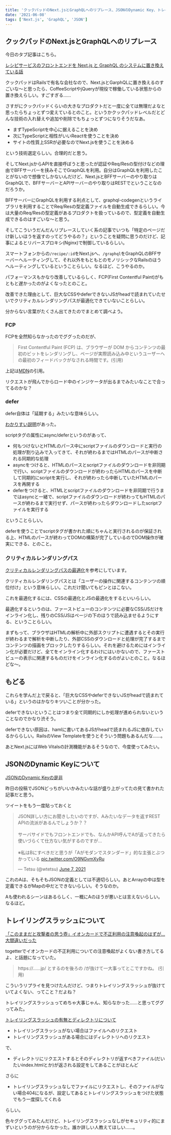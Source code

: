 ```yaml
---
title: 'クックパッドのNext.jsとGraphQLへのリプレース、JSONのDynamic Key、トレイリングスラッシュ'
date: '2021-06-08'
tags: ['Next.js', 'GraphQL', 'JSON']
---
```


## クックパッドのNext.jsとGraphQLへのリプレース

今日のタブ記事はこちら。

[レシピサービスのフロントエンドを Next.js と GraphQL のシステムに置き換えている話](https://techlife.cookpad.com/entry/2020/12/01/093000)

クックパッドはRailsで有名な会社なので、Next.jsとGarphQLに置き換えるのすごいな〜と思ったら、CoffeeScriptやjQueryが現役で稼働している状態からの置き換えらしい。すごすぎる……

さすがにクックパッドくらいの大きなプロダクトだと一度に全ては無理だよなと思ったらちょっとずつ変えているとのこと。というかクックパッドレベルだとどんな技術の入れ替えや追加や削除でもちょっとずつになりそうだなあ。

- まずTypeScriptを中心に据えることを決め
- 次にTypeScriptと相性がいいReactを使うことを決め
- サイトの性質上SSRが必要なのでNext.jsを使うことを決める

という技術選定らしい。合理的だと思う。

そしてNext.jsからAPIを直接呼ぼうと思ったが認証やReq/Resの型付けなどの理由でBFFサーバーを挟みそこでGraphQLを利用。自分はGraphQLを利用したことがないので想像でしかないんだけど、Next.jsとBFFサーバーのやり取りはGraphQLで、BFFサーバーとAPIサーバーのやり取りはRESTでということなのだろうか。

BFFサーバーにGraphQLを利用する利点として、graphql-codegenというライブラリを利用することでReq/Resの型定義ファイルを自動生成できるらしい。今は大量のReq/Resの型定義があるプロダクトを扱っているので、型定義を自動生成できるのはすごいな〜と思う。

そしてこういうだんだんリプレースしていく系の記事でいつも「特定のページだけ新しいほうを返すのってどうやるの？」ということを疑問に思うのだけど、記事によるとリバースプロキシ(Nginx)で制御しているらしい。

スマートフォンからの`/recipe/:id`をNext.jsへ、`/graphql`をGraphQLのBFFサーバーへルーティングして、それ以外をもともとのモノリシックなRailsのほうへルーティングしているということらしい。なるほど、こうやるのか。

パフォーマンスもかなり改善しているらしく、FCP(First Contentful Paint)がもともと遅かったのがよくなったとのこと。

改善できた理由として、巨大なCSSやdeferできないJSがheadで読まれていたせいでクリティカルレンダリングパスが最適化できていないことらしい。

分からない言葉がたくさん出てきたのでまとめて調べよう。

### FCP

FCPを全然知らなかったのでググったのだが、

> First Contentful Paint (FCP) は、ブラウザーが DOM からコンテンツの最初のビットをレンダリングし、ページが実際読み込み中というユーザーへの最初のフィードバックがなされる時間です。(引用)

上記は[MDN](https://developer.mozilla.org/ja/docs/Glossary/First_contentful_paint)の引用。

リクエストが飛んでからロード中のインジケータが出るまでみたいなことで合ってるのかな？

### defer

defer自体は「延期する」みたいな意味らしい。

[わかりすい説明](https://www.wakuwakubank.com/posts/614-javascript-async-defer/)があった。

scriptタグの属性にasync/deferというのがあって、

- 何もつけないとHTMLのパース中にscriptファイルのダウンロードと実行の処理が割り込みで入ってきて、それが終わるまではHTMLのパースが中断される同期的な処理
- asyncをつけると、HTMLのパースとscriptファイルのダウンロードを非同期で行い、scriptファイルのダウンロードが終わったらHTMLのパースを中断して同期的にscriptを実行し、それが終わったら中断していたHTMLのパースを再開する
- deferをつけると、HTMLとscriptファイルのダウンロードを非同期で行うまではasyncと一緒で、scriptファイルのダウンロードが終わってもHTMLのパースが終わるまで実行せず、パースが終わったらダウンロードしたscriptファイルを実行する

ということらしい。

deferを使うことでscriptタグが書かれた順にちゃんと実行されるのが保証される上、HTMLのパースが終わってDOMの構築が完了しているのでDOM操作が確実にできる、とのこと。

### クリティカルレンダリングパス

[クリティカルレンダリングパスの最適化](https://qiita.com/hiro_mori/items/48080c8b84d5022abf65)を参考にしています。

クリティカルレンダリングパスとは「ユーザーの操作に関連するコンテンツの順位付け」という意味らしい。これだけ聞いてもピンとはこない。

これを最適化するには、CSSの最適化とJSの最適化をするといいらしい。

最適化するというのは、ファーストビューのコンテンツに必要なCSS/JSだけをインライン化し、残りのCSS/JSはページの下のほうで読み込ませるようにする、ということらしい。

まずもって、ブラウザはHTMLの解析中に外部スクリプトに遭遇するとその実行が終わるまで解析を中断したり、外部CSSのダウンロードと処理が完了するまでコンテンツの描画をブロックしたりするらしい。それを避けるためにはインライン化が必要だけど、全てをインライン化するわけにはいかないので、ファーストビューの表示に関連するものだけをインライン化するのがよいとのこと。なるほどな〜。

## もどる

これらを学んだ上で戻ると、「巨大なCSSやdeferできないJSがheadで読まれている」というのはかなりキツいことが分かった。

deferできないということはつまり全て同期的にしか処理が進められないということなのでかなり渋そう。

deferできない原因は、hamlに書いてあるJSがheadで読まれるJSに依存しているかららしい。RailsのView Templateを使うとそういう問題もあるんだな……。

あとNext.jsにはWeb Vitalsの計測機能があるそうなので、今度使ってみたい。

## JSONのDynamic Keyについて

[JSONのDynamic Keyの是非](https://scrapbox.io/kawasima/JSON%E3%81%AEDynamic_Key%E3%81%AE%E6%98%AF%E9%9D%9E)

昨日の投稿でJSONどっちがいいかみたいな話が盛り上がってたの見て書かれた記事だと思う。

ツイートをもう一度貼っておくと

<blockquote class="twitter-tweet" data-partner="tweetdeck"><p lang="ja" dir="ltr">JSON詳しい方にお聞きしたいのですが、Aみたいなデータを返すREST APIの流派があるんでしょうか？？<br><br>サーバサイドでもフロントエンドでも、なんかAPI呼んでAが返ってきたら使いづらくて仕方ない気がするのですが…<br><br>※私はBにすべきだと思うが「Aがモダンでスタンダード」的な主張とぶつかっている <a href="https://t.co/O9NGvmXyRu">pic.twitter.com/O9NGvmXyRu</a></p>&mdash; Tetsu (@wtetsu) <a href="https://twitter.com/wtetsu/status/1401887251118755840?ref_src=twsrc%5Etfw">June 7, 2021</a></blockquote>

これのAは、そもそもJSONの定義としては不適切らしい。あとArrayの中は型を定義できるがMapの中だとできないらしい。そうなのか。

Aも使われるシーンはあるらしく、一概にAのほうが悪いとは言えないらしい。なるほど。

## トレイリングスラッシュについて

[「このままだと攻撃者の思う壺」イオンカードで不正利用の注意喚起のはずが…大間違いだった](https://togetter.com/li/1726837)

togetterでイオンカードの不正利用についての注意喚起がよくない書き方してるよ、と話題になっていた。

> https://......jp/ とするのを後ろの /が抜けて一大事ってとこですかね。 (引用)

こういうリプライを見つけたんだけど、つまりトレイリングスラッシュが抜けていてよくない、ってこと？だよね？

トレイリングスラッシュってめちゃ大事じゃん、知らなかった……と思ってググってみた。

[トレイリングスラッシュの有無とディレクトリについて](https://qiita.com/ktr1211/items/62d7c2ac254af7d7d2dd)

- トレイリングスラッシュがない場合はファイルへのリクエスト
- トレイリングスラッシュがある場合にはディレクトリへのリクエスト

で、

- ディレクトリにリクエストするとそのディレクトリが返すべきファイル(だいたいindex.htmlとか)が返される設定をしてあることがほとんど

さらに

- トレイリングスラッシュなしでファイルにリクエストし、そのファイルがない場合404になるが、設定してあるとトレイリングスラッシュをつけた状態でもう一度探してくれる

らしい。

色々ググってみたんだけど、トレイリングスラッシュなしがセキュリティ的にまずいというのが分からなかった。誰か詳しい人教えてほしい……。

